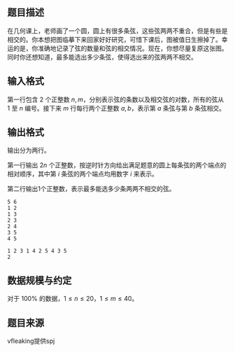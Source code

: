 ## 题目描述

在几何课上，老师画了一个圆，圆上有很多条弦，这些弦两两不重合，但是有些是相交的。你本想把图临摹下来回家好好研究，可惜下课后，图被值日生擦掉了。幸运的是，你准确地记录了弦的数量和弦的相交情况。现在，你想尽量复原这张图。同时你还想知道，最多能选出多少条弦，使得选出来的弦两两不相交。

## 输入格式

第一行包含 $2$ 个正整数 $n,m$，分别表示弦的条数以及相交弦的对数，所有的弦从 $1$ 至 $n$ 编号。接下来   $m$
行每行两个正整数 $a,b$，表示第 $a$ 条弦与第 $b$ 条弦相交。

## 输出格式

输出分为两行。

第一行输出 $2n$ 个正整数，按逆时针方向给出满足题意的圆上每条弦的两个端点的相对顺序，其中第 $i$ 条弦的两个端点均用数字 $i$ 来表示。

第二行输出1个正整数，表示最多能选多少条两两不相交的弦。



```input1
5 6
1 2
1 3
2 3
2 4
3 5
4 5
```



```output1
1 2 3 1 4 2 5 4 3 5
2
```

## 数据规模与约定

对于 $100\%$ 的数据，$1 \le n \le 20$，$1\le m \le 40$。

## 题目来源

vfleaking提供spj


